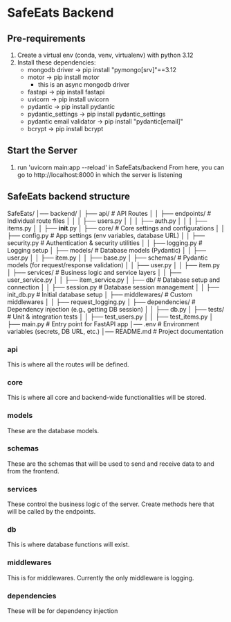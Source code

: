 # SafeEats Backend

## Pre-requirements
1. Create a virtual env (conda, venv, virtualenv) with python 3.12
2. Install these dependencies:
    * mongodb driver -> pip install "pymongo[srv]"==3.12
    * motor -> pip install motor
        * this is an async mongodb driver
    * fastapi -> pip install fastapi
    * uvicorn -> pip install uvicorn
    * pydantic -> pip install pydantic
    * pydantic_settings -> pip install pydantic_settings
    * pydantic email validator -> pip install "pydantic[email]"
    * bcrypt -> pip install bcrypt

## Start the Server
1. run 'uvicorn main:app --reload' in SafeEats/backend
From here, you can go to http://localhost:8000 in which the server is listening

## SafeEats backend structure

SafeEats/
│── backend/
│   ├── api/                 # API Routes
│   │   ├── endpoints/   # Individual route files
│   │   │   ├── users.py
│   │   │   ├── auth.py
│   │   │   ├── items.py
│   │   ├── __init__.py
│   ├── core/                # Core settings and configurations
│   │   ├── config.py        # App settings (env variables, database URL)
│   │   ├── security.py      # Authentication & security utilities
│   │   ├── logging.py       # Logging setup
│   ├── models/              # Database models (Pydantic)
│   │   ├── user.py
│   │   ├── item.py
│   │   ├── base.py
│   ├── schemas/             # Pydantic models (for request/response validation)
│   │   ├── user.py
│   │   ├── item.py
│   ├── services/            # Business logic and service layers
│   │   ├── user_service.py
│   │   ├── item_service.py
│   ├── db/                  # Database setup and connection
│   │   ├── session.py       # Database session management
│   │   ├── init_db.py       # Initial database setup
│   ├── middlewares/         # Custom middlewares
│   │   ├── request_logging.py
│   ├── dependencies/        # Dependency injection (e.g., getting DB session)
│   │   ├── db.py
│   ├── tests/               # Unit & integration tests
│   │   ├── test_users.py
│   │   ├── test_items.py
│   ├── main.py              # Entry point for FastAPI app
│── .env                     # Environment variables (secrets, DB URL, etc.)
│── README.md                # Project documentation

### api
This is where all the routes will be defined. 

### core 
This is where all core and backend-wide functionalities will be stored.

### models
These are the database models.

### schemas
These are the schemas that will be used to send and receive data to and from the frontend.

### services
These control the business logic of the server. Create methods here that will be called by the endpoints.

### db
This is where database functions will exist. 

### middlewares
This is for middlewares. Currently the only middleware is logging.

### dependencies
These will be for dependency injection
